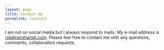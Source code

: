 ```yaml
---
layout: page
title: Contact me
permalink: /contact
---
```


I am not on social media but I always respond to mails. My e-mail address is [rsk@ravshansk.com](mailto:rsk@ravshansk.com). Please feel free to contact me with any questions, comments, collaboration requests.  
